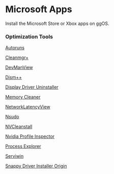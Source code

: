 # Microsoft Apps
Install the Microsoft Store or Xbox apps on ggOS.

### Optimization Tools ###

[Autoruns]()


[Cleanmgr+]()


[DevManView]()


[Dism++]()


[Display Driver Uninstaller]()


[Memory Cleaner]()


[NetworkLatencyView]()


[Nsudo]()


[NVCleanstall]()


[Nvidia Profile Inspector]()


[Process Explorer]()


[Serviwin]()


[Snappy Driver Installer Origin]()


